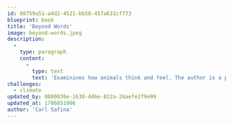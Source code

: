 ```yaml
---
id: 88759a51-a4d2-4521-bb58-457a631cf773
blueprint: book
title: 'Beyond Words'
image: beyond-words.jpeg
description:
  -
    type: paragraph
    content:
      -
        type: text
        text: 'Examinines how animals think and feel. The author is a professor and ecologist at Columbia University in New York City. Based on the lives of elephants, wolves, and killer whales, it is a humbling investigation into the ways in which humans have dramatically misunderstood — at our intense peril — how our fellow riders on Earth make their well considered way in life.'
challenges:
  - climate
updated_by: 0800036e-1638-4d6e-822a-26aefe2f9e99
updated_at: 1706851806
author: 'Carl Safina'
---
```

